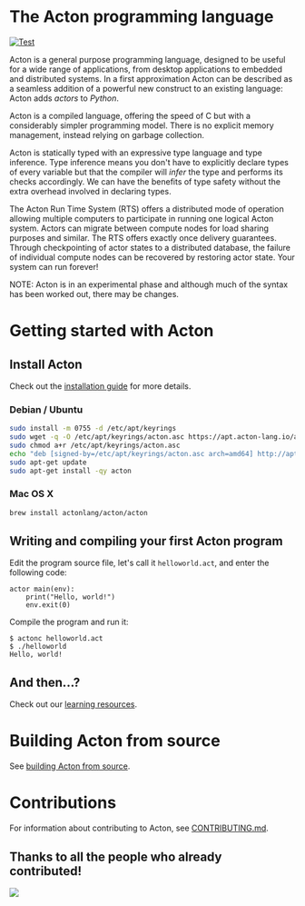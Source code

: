 # The Acton programming language
[![Test](https://github.com/actonlang/acton/actions/workflows/test.yml/badge.svg)](https://github.com/actonlang/acton/actions/workflows/test.yml)

Acton is a general purpose programming language, designed to be useful for a
wide range of applications, from desktop applications to embedded and
distributed systems. In a first approximation Acton can be described as a
seamless addition of a powerful new construct to an existing language: Acton
adds *actors* to *Python*.

Acton is a compiled language, offering the speed of C but with a considerably
simpler programming model. There is no explicit memory management, instead
relying on garbage collection.

Acton is statically typed with an expressive type language and type inference.
Type inference means you don't have to explicitly declare types of every
variable but that the compiler will *infer* the type and performs its checks
accordingly. We can have the benefits of type safety without the extra overhead
involved in declaring types.

The Acton Run Time System (RTS) offers a distributed mode of operation allowing
multiple computers to participate in running one logical Acton system. Actors
can migrate between compute nodes for load sharing purposes and similar. The RTS
offers exactly once delivery guarantees. Through checkpointing of actor states
to a distributed database, the failure of individual compute nodes can be
recovered by restoring actor state. Your system can run forever!

NOTE: Acton is in an experimental phase and although much of the syntax has been
worked out, there may be changes.


# Getting started with Acton

## Install Acton

Check out the [installation guide](https://www.acton-lang.org/install) for more details.

### Debian / Ubuntu
```sh
sudo install -m 0755 -d /etc/apt/keyrings
sudo wget -q -O /etc/apt/keyrings/acton.asc https://apt.acton-lang.io/acton.gpg
sudo chmod a+r /etc/apt/keyrings/acton.asc
echo "deb [signed-by=/etc/apt/keyrings/acton.asc arch=amd64] http://apt.acton-lang.io/ stable main" | sudo tee /etc/apt/sources.list.d/acton.list
sudo apt-get update
sudo apt-get install -qy acton
```

### Mac OS X
```sh
brew install actonlang/acton/acton
```

## Writing and compiling your first Acton program

Edit the program source file, let's call it `helloworld.act`, and enter the
following code:

``` Acton
actor main(env):
    print("Hello, world!")
    env.exit(0)
```

Compile the program and run it:

```
$ actonc helloworld.act
$ ./helloworld
Hello, world!
```

## And then...?
Check out our [learning resources](https://www.acton-lang.org/learn).


# Building Acton from source
See [building Acton from source](https://www.acton-lang.org/install/from-source).


# Contributions

For information about contributing to Acton, see [CONTRIBUTING.md](CONTRIBUTING.md).

## Thanks to all the people who already contributed!

<a href="https://github.com/actonlang/acton/graphs/contributors">
  <img src="https://contributors-img.web.app/image?repo=actonlang/acton" />
</a>
